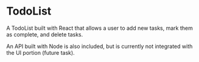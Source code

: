 # TodoList

A TodoList built with React that allows a user to add new tasks, mark them as complete, and delete tasks.

An API built with Node is also included, but is currently not integrated with the UI portion (future task).
